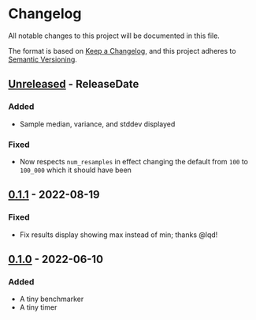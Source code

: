 <!-- markdownlint-disable blanks-around-headings blanks-around-lists no-duplicate-heading -->

# Changelog

All notable changes to this project will be documented in this file.

The format is based on [Keep a Changelog](https://keepachangelog.com/en/1.0.0/),
and this project adheres to [Semantic Versioning](https://semver.org/spec/v2.0.0.html).

<!-- next-header -->

## [Unreleased] - ReleaseDate

### Added

- Sample median, variance, and stddev displayed

### Fixed

- Now respects `num_resamples` in effect changing the default from `100` to `100_000` which it should have been

## [0.1.1] - 2022-08-19

### Fixed

- Fix results display showing max instead of min; thanks @lqd!

## [0.1.0] - 2022-06-10

### Added

- A tiny benchmarker
- A tiny timer

<!-- next-url -->

[Unreleased]: https://github.com/EmbarkStudios/tiny-bench/compare/0.1.1...HEAD

[0.1.1]: https://github.com/EmbarkStudios/tiny-bench/compare/0.1.0...0.1.1

[0.1.0]: https://github.com/EmbarkStudios/tiny-bench/releases/tag/0.1.0
